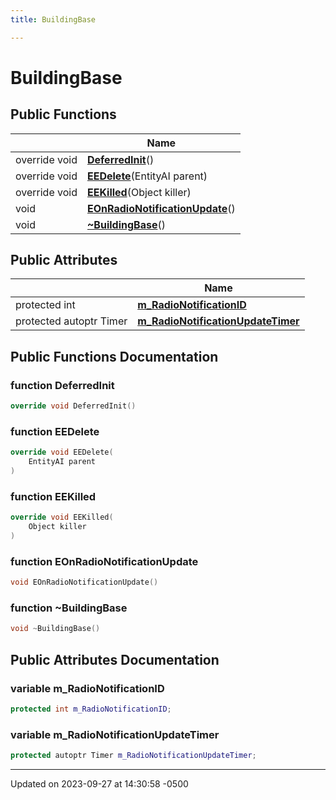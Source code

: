```yaml
---
title: BuildingBase

---
```


# BuildingBase





## Public Functions

|                | Name           |
| -------------- | -------------- |
| override void | **[DeferredInit](class_building_base.md#function-deferredinit)**() |
| override void | **[EEDelete](class_building_base.md#function-eedelete)**(EntityAI parent) |
| override void | **[EEKilled](class_building_base.md#function-eekilled)**(Object killer) |
| void | **[EOnRadioNotificationUpdate](class_building_base.md#function-eonradionotificationupdate)**() |
| void | **[~BuildingBase](class_building_base.md#function-~buildingbase)**() |

## Public Attributes

|                | Name           |
| -------------- | -------------- |
| protected int | **[m_RadioNotificationID](class_building_base.md#variable-m-radionotificationid)**  |
| protected autoptr Timer | **[m_RadioNotificationUpdateTimer](class_building_base.md#variable-m-radionotificationupdatetimer)**  |

## Public Functions Documentation

### function DeferredInit

```cpp
override void DeferredInit()
```


### function EEDelete

```cpp
override void EEDelete(
    EntityAI parent
)
```


### function EEKilled

```cpp
override void EEKilled(
    Object killer
)
```


### function EOnRadioNotificationUpdate

```cpp
void EOnRadioNotificationUpdate()
```


### function ~BuildingBase

```cpp
void ~BuildingBase()
```


## Public Attributes Documentation

### variable m_RadioNotificationID

```cpp
protected int m_RadioNotificationID;
```


### variable m_RadioNotificationUpdateTimer

```cpp
protected autoptr Timer m_RadioNotificationUpdateTimer;
```


-------------------------------

Updated on 2023-09-27 at 14:30:58 -0500